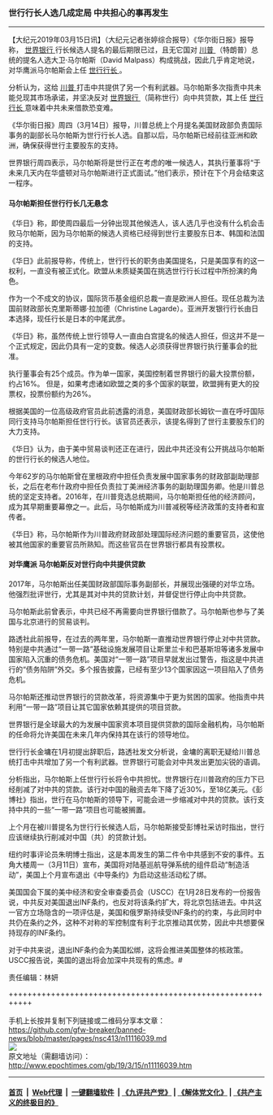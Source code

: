 ### 世行行长人选几成定局 中共担心的事再发生
------------------------

<p>
 【大纪元2019年03月15日讯】（大纪元记者张婷综合报导）《华尔街日报》报导称，
 <a href="http://www.epochtimes.com/gb/tag/%E4%B8%96%E7%95%8C%E9%93%B6%E8%A1%8C.html">
  世界银行
 </a>
 行长候选人提名的最后期限已过，且无它国对
 <a href="http://www.epochtimes.com/gb/tag/%E5%B7%9D%E6%99%AE.html">
  川普
 </a>
 （特朗普）总统的提名人选大卫‧马尔帕斯（David Malpass）构成挑战，因此几乎肯定地说，对华鹰派马尔帕斯会上任
 <a href="http://www.epochtimes.com/gb/tag/%E4%B8%96%E8%A1%8C%E8%A1%8C%E9%95%BF.html">
  世行行长
 </a>
 。
</p>
<p>
 分析认为，这给
 <a href="http://www.epochtimes.com/gb/tag/%E5%B7%9D%E6%99%AE.html">
  川普
 </a>
 打击中共提供了另一个有利武器。马尔帕斯多次指责中共未能兑现其市场承诺，并坚决反对
 <a href="http://www.epochtimes.com/gb/tag/%E4%B8%96%E7%95%8C%E9%93%B6%E8%A1%8C.html">
  世界银行
 </a>
 （简称世行）向中共贷款，其上任
 <a href="http://www.epochtimes.com/gb/tag/%E4%B8%96%E8%A1%8C%E8%A1%8C%E9%95%BF.html">
  世行行长
 </a>
 意味着中共未来借款恐变难。
</p>
<p>
 《华尔街日报》周四（3月14日）报导，川普总统上个月提名美国财政部负责国际事务的副部长马尔帕斯为世行行长人选。自那以后，马尔帕斯已经前往亚洲和欧洲，确保获得世行主要股东的支持。
</p>
<p>
 世界银行周四表示，马尔帕斯将是世行正在考虑的唯一候选人，其执行董事将“于未来几天内在华盛顿对马尔帕斯进行正式面试。”他们表示，预计在下个月会结束这一程序。
</p>
<h4>
 马尔帕斯担任世行行长几无悬念
</h4>
<p>
 《华日》称，即使周四最后一分钟出现其他候选人，该人选几乎也没有什么机会击败马尔帕斯，因为马尔帕斯的候选人资格已经得到世行主要股东日本、韩国和法国的支持。
</p>
<p>
 《华日》此前报导称，传统上，世行行长的职务由美国提名，只是美国享有的这一权利，一直没有被正式化。欧盟从未质疑美国在挑选世行行长过程中所扮演的角色。
</p>
<p>
 作为一个不成文的协议，国际货币基金组织总裁一直是欧洲人担任。现任总裁为法国前财政部长克里斯蒂娜‧拉加德（Christine Lagarde）。亚洲开发银行行长由日本选择，现任行长是日本的中尾武彦。
</p>
<p>
 《华日》称，虽然传统上世行领导人一直由白宫提名的候选人担任，但这并不是一个正式规定，因此仍具有一定的变数。候选人必须获得世界银行执行董事会的批准。
</p>
<p>
 执行董事会有25个成员。作为单一国家，美国控制着世界银行的最大投票份额，约占16%。 但是，如果考虑诸如欧盟之类的多个国家的联盟，欧盟拥有更大的投票权，投票份额约为26%。
</p>
<p>
 根据美国的一位高级政府官员此前透露的消息，美国财政部长姆钦一直在呼吁国际同行支持马尔帕斯担任世行行长。该官员还表示，该提名得到了世行主要股东们的大力支持。
</p>
<p>
 《华日》认为，由于美中贸易谈判还正在进行，因此中共还没有公开挑战马尔帕斯的世行行长的候选人地位。
</p>
<p>
 今年62岁的马尔帕斯曾在里根政府中担任负责发展中国家事务的财政部副助理部长，之后在老布什政府中担任负责拉丁美洲经济事务的副助理国务卿。他是川普总统的坚定支持者。2016年，在川普竞选总统期间，马尔帕斯担任他的经济顾问，成为其早期重要幕僚之一。此后，马尔帕斯成为川普减税等经济政策的支持者和宣传者。
</p>
<p>
 《华日》称，马尔帕斯作为川普政府财政部处理国际经济问题的重要官员，这使他被其他国家的重要官员所熟知。而这些官员在世界银行都具有投票权。
</p>
<h4>
 对华鹰派 马尔帕斯反对世行向中共提供贷款
</h4>
<p>
 2017年，马尔帕斯出任美国财政部国际事务副部长，并展现出强硬的对华立场。他强烈批评世行，尤其是其对中共的贷款计划，并督促世行停止向中共贷款。
</p>
<p>
 马尔帕斯此前曾表示，中共已经不再需要向世界银行借款了。马尔帕斯也参与了美国与北京进行的贸易谈判。
</p>
<p>
 路透社此前报导，在过去的两年里，马尔帕斯一直推动世界银行停止对中共贷款。特别是中共通过“一带一路”基础设施发展项目让斯里兰卡和巴基斯坦等诸多发展中国家陷入沉重的债务危机。美国对“一带一路”项目早就发出过警告，指这是中共进行的“债务陷阱”外交。多个报告披露，已经有至少13个国家因这一项目陷入了债务危机。
</p>
<p>
 马尔帕斯还推动世界银行的贷款改革，将资源集中于更为贫困的国家。他指责中共利用“一带一路”项目让其它国家依赖其提供的项目贷款。
</p>
<p>
 世界银行是全球最大的为发展中国家资本项目提供贷款的国际金融机构，马尔帕斯的任命将允许美国在未来几年内保持其在该行的领导地位。
</p>
<p>
 世行行长金墉在1月初提出辞职后，路透社发文分析说，金墉的离职无疑给川普总统打击中共增加了另一个有利武器。世界银行可能会对中共发出更加尖锐的语调。
</p>
<p>
 分析指出，马尔帕斯上任世行行长将令中共担忧。世界银行在川普政府的压力下已经削减了对中共的贷款。该行对中国的融资去年下降了近30%，至18亿美元。《彭博社》指出，世行在马尔帕斯的领导下，可能会进一步缩减对中共的贷款。该行支持中共的一些“一带一路”项目也可能被搁置。
</p>
<p>
 上个月在被川普提名为世行行长候选人后，马尔帕斯接受彭博社采访时指出，世行应该继续执行削减对中国（共）的贷款计划。
</p>
<p>
 <span class="f">
 </span>
 纽约时事评论员朱明博士指出，这是本周发生的第二件令中共感到不安的事件。五角大楼周一（3月11日）宣布，美国将对陆基巡航导弹系统的组件启动“制造活动”，美国上个月宣布退出《中导条约》为启动这些活动松了绑。
</p>
<p>
 美国国会下属的美中经济和安全审查委员会（USCC）在1月28日发布的一份报告说，中共反对美国退出INF条约，也反对将该条约扩大，将北京包括进去。中共这一官方立场隐含的一项评估是，美国和俄罗斯持续受INF条约的约束，与此同时中共仍在条约之外，这种不对称的军控制度有利于北京推动其优势，因此中共想要保持现存的INF条约。
</p>
<p>
 对于中共来说，退出INF条约会为美国松绑，这将会推进美国整体的核政策。USCC报告说，美国的退出将会加深中共现有的焦虑。#
</p>
<p>
 责任编辑：林妍
</p>

+++++++++++++++++++++++++++++++++++++++++++++++++++++++++++<br/><br/>
手机上长按并复制下列链接或二维码分享本文章：<br/>
https://github.com/gfw-breaker/banned-news/blob/master/pages/nsc413/n11116039.md <br/>
<a href='https://github.com/gfw-breaker/banned-news/blob/master/pages/nsc413/n11116039.md'><img src='https://github.com/gfw-breaker/banned-news/blob/master/pages/nsc413/n11116039.md.png'/></a> <br/>
原文地址（需翻墙访问）：http://www.epochtimes.com/gb/19/3/15/n11116039.htm


------------------------
#### [首页](https://github.com/gfw-breaker/banned-news/blob/master/README.md) &nbsp;|&nbsp; [Web代理](https://github.com/labour-camp/helloworld) &nbsp;|&nbsp; [一键翻墙软件](https://github.com/gfw-breaker/nogfw/blob/master/README.md) &nbsp;| [《九评共产党》](https://github.com/gfw-breaker/9ping.md/blob/master/README.md#九评之一评共产党是什么) | [《解体党文化》](https://github.com/gfw-breaker/jtdwh.md/blob/master/README.md) | [《共产主义的终极目的》](https://github.com/gfw-breaker/gczydzjmd.md/blob/master/README.md)

